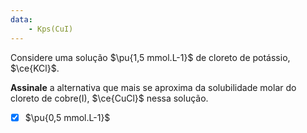```yaml
---
data:
    - Kps(CuI)
---
```


Considere uma solução $\pu{1,5 mmol.L-1}$ de cloreto de potássio, $\ce{KCl}$.

**Assinale** a alternativa que mais se aproxima da solubilidade molar do cloreto de cobre(I), $\ce{CuCl}$ nessa solução.

- [x] $\pu{0,5 mmol.L-1}$
